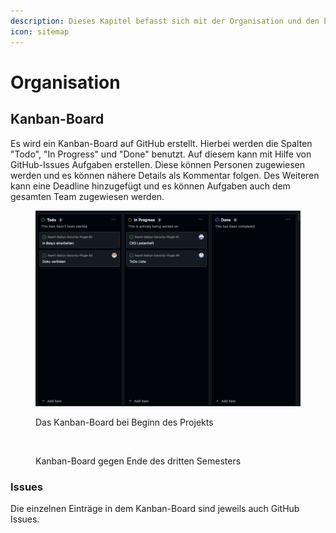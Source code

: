 ```yaml
---
description: Dieses Kapitel befasst sich mit der Organisation und den benutzen Hilfsmittel.
icon: sitemap
---
```


# Organisation

## Kanban-Board

Es wird ein Kanban-Board auf GitHub erstellt. Hierbei werden die Spalten "Todo", "In Progress" und "Done" benutzt. Auf diesem kann mit Hilfe von GitHub-Issues Aufgaben erstellen. Diese können Personen zugewiesen werden und es können nähere Details als Kommentar folgen. Des Weiteren kann eine Deadline hinzugefügt und es können Aufgaben auch dem gesamten Team zugewiesen werden.

<figure><img src=".gitbook/assets/image (1) (1) (1).png" alt=""><figcaption><p>Das Kanban-Board bei Beginn des Projekts</p></figcaption></figure>

<figure><img src=".gitbook/assets/Screenshot 2024-11-13 at 22-49-55 View 1 · ToDo Team 1.png" alt=""><figcaption><p>Kanban-Board gegen Ende des dritten Semesters</p></figcaption></figure>

### Issues

Die einzelnen Einträge in dem Kanban-Board sind jeweils auch GitHub Issues.&#x20;
